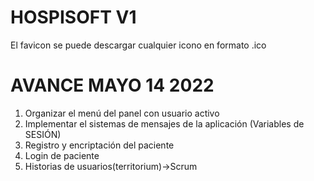 # HOSPISOFT V1

El favicon se puede descargar cualquier icono en formato .ico

# AVANCE MAYO 14 2022
1. Organizar el menú del panel con usuario activo
2. Implementar el sistemas de mensajes de la aplicación (Variables de SESIÓN)
3. Registro y encriptación del paciente
4. Login de paciente
5. Historias de usuarios(territorium)->Scrum
